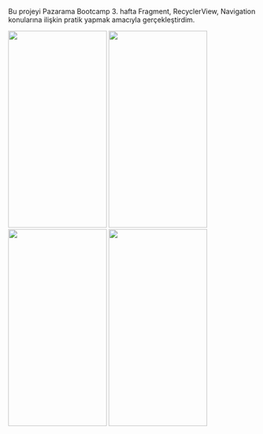 Bu projeyi Pazarama Bootcamp 3. hafta Fragment, RecyclerView, Navigation konularına ilişkin pratik yapmak amacıyla gerçekleştirdim.

<p float="left">
  <img src="https://github.com/Pazarama-Android-Kotlin-Bootcamp/week-3-assignment-MuratCakin/blob/main/Parma/parma.gif" width="200" height="400"/>
  <img src="https://user-images.githubusercontent.com/78666794/194649656-ad0e208d-6174-45f5-904d-6c2298aa2724.png" width="200" height="400"/>
  <img src="https://user-images.githubusercontent.com/78666794/194649605-3e28edd1-650e-4fd0-bb0a-bb290f14fe65.png" width="200" height="400"/>
  <img src="https://user-images.githubusercontent.com/78666794/194649669-3c421925-20c7-4fc7-9516-1522371a9252.png" width="200" height="400"/>
</p>
